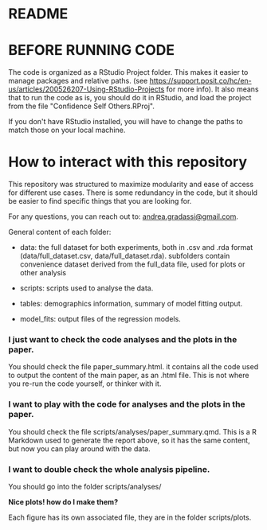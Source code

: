 README
================

# BEFORE RUNNING CODE
The code is organized as a RStudio Project folder. This makes it easier to manage packages and relative paths. (see https://support.posit.co/hc/en-us/articles/200526207-Using-RStudio-Projects for more info). It also means that to run the code as is, you should do it
in RStudio, and load the project from the file "Confidence Self Others.RProj".

If you don't have RStudio installed, you will have to change the paths to match those on your local machine.

# How to interact with this repository

This repository was structured to maximize modularity and ease of access
for different use cases. There is some redundancy in the code, but it
should be easier to find specific things that you are looking for.

For any questions, you can reach out to: andrea.gradassi@gmail.com.

General content of each folder:

- data: the full dataset for both experiments, both in .csv and .rda format (data/full_dataset.csv, data/full_dataset.rda). subfolders contain convenience dataset derived from the full_data file, used for plots or other analysis

- scripts: scripts used to analyse the data.

- tables: demographics information, summary of model fitting output.

- model_fits: output files of the regression models. 

### I just want to check the code analyses and the plots in the paper.

You should check the file paper_summary.html. it contains all the code
used to output the content of the main paper, as an .html file. This is
not where you re-run the code yourself, or thinker with it.

### I want to play with the code for analyses and the plots in the paper.

You should check the file scripts/analyses/paper_summary.qmd. This is a
R Markdown used to generate the report above, so it has the same
content, but now you can play around with the data.

### I want to double check the whole analysis pipeline.

You should go into the folder scripts/analyses/

**Nice plots! how do I make them?**

Each figure has its own associated file, they are in the folder
scripts/plots.
